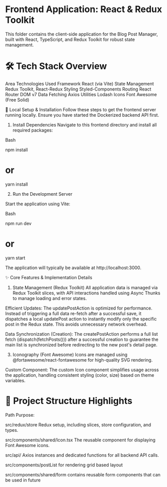 # Frontend Application: React & Redux Toolkit
This folder contains the client-side application for the Blog Post Manager, built with React, TypeScript, and Redux Toolkit for robust state management.

# 🛠️ Tech Stack Overview
Area Technologies Used
Framework React (via Vite)
State Management Redux Toolkit, React-Redux
Styling Styled-Components
Routing React Router DOM v7
Data Fetching Axios
Utilities Lodash
Icons Font Awesome (Free Solid)

🚀 Local Setup & Installation
Follow these steps to get the frontend server running locally. Ensure you have started the Dockerized backend API first.

1. Install Dependencies
   Navigate to this frontend directory and install all required packages:

Bash

npm install

# or

yarn install

2. Run the Development Server

Start the application using Vite:

Bash

npm run dev

# or

yarn start

The application will typically be available at http://localhost:3000.

✨ Core Features & Implementation Details

1. State Management (Redux Toolkit)
   All application data is managed via Redux Toolkit slices, with API interactions handled using Async Thunks to manage loading and error states.

Efficient Updates: The updatePostAction is optimized for performance. Instead of triggering a full data re-fetch after a successful save, it dispatches a local updatePost action to instantly modify only the specific post in the Redux state. This avoids unnecessary network overhead.

Data Synchronization (Creation): The createPostAction performs a full list fetch (dispatch(fetchPosts())) after a successful creation to guarantee the main list is synchronized before redirecting to the new post's detail page.

3. Iconography (Font Awesome)
   Icons are managed using @fortawesome/react-fontawesome for high-quality SVG rendering.

Custom Component: The custom Icon component simplifies usage across the application, handling consistent styling (color, size) based on theme variables.

# 📂 Project Structure Highlights

Path Purpose:

src/redux/store Redux setup, including slices, store configuration, and types.

src/components/shared/Icon.tsx The reusable component for displaying Font Awesome icons.

src/api/ Axios instances and dedicated functions for all backend API calls.

src/components/postList for rendering grid based layout

src/components/shared/form contains reusable form components that can be used in future
